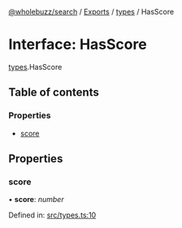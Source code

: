[@wholebuzz/search](../README.md) / [Exports](../modules.md) / [types](../modules/types.md) / HasScore

# Interface: HasScore

[types](../modules/types.md).HasScore

## Table of contents

### Properties

- [score](types.hasscore.md#score)

## Properties

### score

• **score**: *number*

Defined in: [src/types.ts:10](https://github.com/wholebuzz/search/blob/master/src/types.ts#L10)
